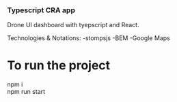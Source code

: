### Typescript CRA app
Drone UI dashboard with tyepscript and React.

Technologies & Notations:
  -stompsjs 
  -BEM
  -Google Maps


# To run the project

npm i <br>
npm run start
